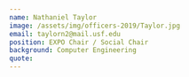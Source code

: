 ```yaml
---
name: Nathaniel Taylor
image: /assets/img/officers-2019/Taylor.jpg
email: taylorn2@mail.usf.edu
position: EXPO Chair / Social Chair
background: Computer Engineering
quote: 
---
```



